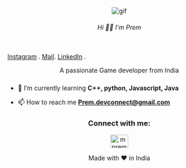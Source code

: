 <p align="center"><img src="https://res.cloudinary.com/dvqetpbeh/image/upload/v1713591432/giphy_tnwr5q.gif" alt="gif"></p>
<p align="center">
  <samp>
    <h6 align= "center">Hi 👋🏻 I'm Prem</h1>
    <br/>
    <a href="https://www.instagram.com/_pk.18">Instagram</a> .
    <a href="mailto:premdevconnect@gmail.com">Mail</a>.
<a href="https://www.linkedin.com/in/mpremk/">LinkedIn</a> .
  </samp>
</p>
<p align="center">A passionate Game developer from India</h3>



###

- 🌱 I’m currently learning **C++, python, Javascript, Java**

- 📫 How to reach me **Prem.devconnect@gmail.com**

<h3 align="center">Connect with me:</h3>
<p align="center">
<a href="https://linkedin.com/in/mpremk" target="blank"><img align="center" src="https://raw.githubusercontent.com/rahuldkjain/github-profile-readme-generator/master/src/images/icons/Social/linked-in-alt.svg" alt="mpremk" height="30" width="40" /></a>




<p align="center">
  Made with ❤️ in India
</p>
